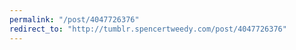 ```yaml
---
permalink: "/post/4047726376"
redirect_to: "http://tumblr.spencertweedy.com/post/4047726376"
---
```


